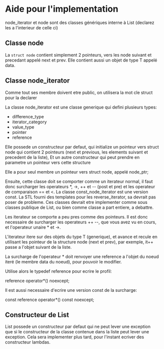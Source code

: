 Aide pour l'implementation
==========================

node_iterator et node sont des classes génériques interne à List (declarez les a l'interieur de celle ci)

## Classe node ##

La `struct node` contient simplement 2 pointeurs, vers les node suivant et precedant appelé next et prev.
Elle contient aussi un objet de type T appelé data.

## Classe node_iterator ##

Comme tout ses membre doivent etre public, on utilisera la mot cle struct pour la declarer

La classe node_iterator est une classe generique qui defini plusieurs types:
- difference_type
- iterator_category
- value_type
- pointer
- reference

Elle possede un constructeur par defaut, qui initialize un pointeur vers struct node qui contient 2 pointeurs (next et previous, les elements suivant et precedent de la liste),
Et un autre constructeur qui peut prendre en parametre un pointeur vers cette structure

Elle a pour seul membre un pointeur vers struct node, appelé node_ptr;

Ensuite, cette classe doit se comporter comme un iterateur normal, il faut donc surcharger les operateurs *, ->, ++ et -- (post et pre) et les operateur de comparaison == et <.
La classe const_node_iterator est une version const.
La STL fourni des templates pour les reverse_iterator, sa devrait pas poser de probleme.
Ces classes devrait etre implementer comme sous classes publique de List, ou bien comme classe a part entiere, a debattre.

Les iterateur se comporte a peu pres comme des pointeurs.
Il est donc necessaire de surcharger les operateurs ++ --, que vous avez vu en cours,
et l'operateur unaire * et ->.

L'iterateur itere sur des objets du type T (generique), et avance et recule en utilisant les pointeur de la structure node (next et prev), par exemple, it++ passe a l'objet suivant de la liste.

La surcharge de l'operateur * doit renvoyer une reference a l'objet du noeud iteré (le membre data du noeud), pour pouvoir le modifier.

Utilise alors le typedef reference pour ecrire le profil:

reference operator*() noexcept;

Il est aussi necessaire d'ecrire une version const de la surcharge:

const reference operator*() const noexcept;


## Constructeur de List ##

List possede un constructeur par defaut qui ne peut lever une exception que si le constructeur de la classe contenue dans la liste peut lever une exception.
Cela sera implementer plus tard, pour l'instant ecriver des constructeur lambdas.

